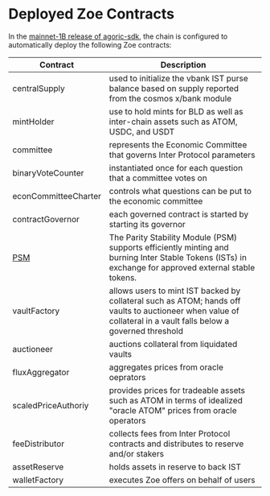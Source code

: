 # Deployed Zoe Contracts

<Zoe-Version/>

In the [mainnet-1B release of agoric-sdk](https://github.com/Agoric/agoric-sdk/releases/tag/mainnet1B-rc3), the chain is configured to automatically deploy the following Zoe contracts:

| Contract | Description |
| --- | --- |
| centralSupply | used to initialize the vbank IST purse balance based on supply reported from the cosmos x/bank module |
| mintHolder | use to hold mints for BLD as well as inter-chain assets such as ATOM, USDC, and USDT |
| committee | represents the Economic Committee that governs Inter Protocol parameters |
| binaryVoteCounter | instantiated once for each question that a committee votes on |
| econCommitteeCharter | controls what questions can be put to the economic committee |
| contractGovernor | each governed contract is started by starting its governor |
| [PSM](./PSM.md) | The Parity Stability Module (PSM) supports efficiently minting and burning Inter Stable Tokens (ISTs) in exchange for approved external stable tokens. |
| vaultFactory| allows users to mint IST backed by collateral such as ATOM; hands off vaults to auctioneer when value of collateral in a vault falls below a governed threshold |
| auctioneer | auctions collateral from liquidated vaults |
| fluxAggregator | aggregates prices from oracle oeprators |
| scaledPriceAuthoriy | provides prices for tradeable assets such as ATOM in terms of idealized "oracle ATOM" prices from oracle operators |
| feeDistributor | collects fees from Inter Protocol contracts and distributes to reserve and/or stakers |
| assetReserve | holds assets in reserve to back IST |
| walletFactory | executes Zoe offers on behalf of users |

